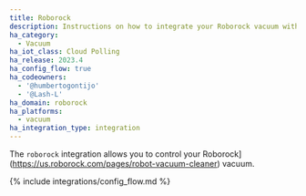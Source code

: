 ```yaml
---
title: Roborock
description: Instructions on how to integrate your Roborock vacuum with home assistant
ha_category:
  - Vacuum
ha_iot_class: Cloud Polling
ha_release: 2023.4
ha_config_flow: true
ha_codeowners:
  - '@humbertogontijo'
  - '@Lash-L'
ha_domain: roborock
ha_platforms:
  - vacuum
ha_integration_type: integration
---
```


The `roborock` integration allows you to control your Roborock](https://us.roborock.com/pages/robot-vacuum-cleaner) vacuum.

{% include integrations/config_flow.md %}
